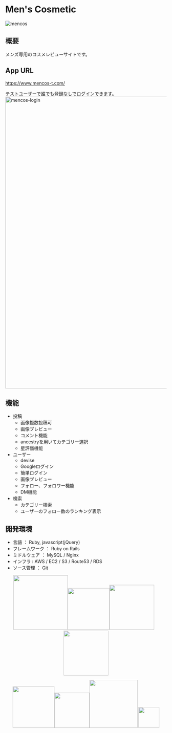 # Men's Cosmetic
![mencos](https://user-images.githubusercontent.com/61145524/84587447-656aa900-ae5a-11ea-861b-5668e9297d0d.jpg)
## 概要
メンズ専用のコスメレビューサイトです。
## App URL
https://www.mencos-t.com/

テストユーザーで誰でも登録なしでログインできます。
<img width="912" alt="mencos-login" src="https://user-images.githubusercontent.com/61145524/84590843-dc14a000-ae74-11ea-85df-929f60b55d4e.png">
## 機能
- 投稿
  - 画像複数投稿可
  - 画像プレビュー
  - コメント機能
  - ancestryを用いてカテゴリー選択
  - 星評価機能
- ユーザー
  - devise
  - Googleログイン
  - 簡単ログイン
  - 画像プレビュー
  - フォロー、フォロワー機能
  - DM機能
- 検索
  - カテゴリー検索
  - ユーザーのフォロー数のランキング表示
## 開発環境
- 言語 ： Ruby, javascript(jQuery)
- フレームワーク ： Ruby on Rails
- ミドルウェア ： MySQL / Nginx
- インフラ : AWS / EC2 / S3 / Route53 / RDS
- ソース管理 ： Git
<p align="center">
<img src="https://user-images.githubusercontent.com/61145524/79036157-71d74900-7c00-11ea-87b3-1647d11584c6.jpeg" width="170px"><img src="https://user-images.githubusercontent.com/61145524/79036184-b7941180-7c00-11ea-8d0b-b607d112ee36.png" width="130px"><img src="https://user-images.githubusercontent.com/61145524/79036135-1d33ce00-7c00-11ea-8598-1b8f402c0f7f.png" width="140px">&emsp;<img src="https://user-images.githubusercontent.com/61145524/84590684-a9b67300-ae73-11ea-93a3-287da9cd9800.png" width="140px">
</p>
<p align="center">
<img src="https://user-images.githubusercontent.com/61145524/79036217-25403d80-7c01-11ea-830c-1a652dde6fe3.png" width="130px"><img src="https://user-images.githubusercontent.com/61145524/79036400-db585700-7c02-11ea-945a-fb3b6d576c76.png" width="110px"><img src="https://user-images.githubusercontent.com/61145524/79036422-fcb94300-7c02-11ea-89c5-ecaf7c0c1a9b.jpg" width="150px">
<img src="https://user-images.githubusercontent.com/61145524/84590644-56dcbb80-ae73-11ea-8830-87e0b761b469.png" width="65px">
</p>
